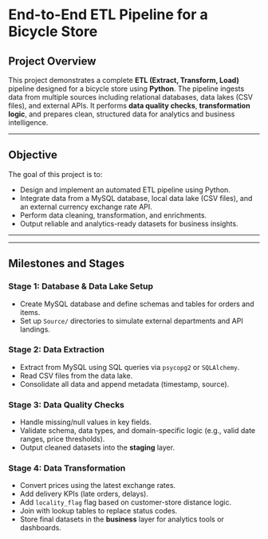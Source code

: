 # End-to-End ETL Pipeline for a Bicycle Store

## Project Overview

This project demonstrates a complete **ETL (Extract, Transform, Load)** pipeline designed for a bicycle store using **Python**. The pipeline ingests data from multiple sources including relational databases, data lakes (CSV files), and external APIs. It performs **data quality checks**, **transformation logic**, and prepares clean, structured data for analytics and business intelligence.

---

## Objective

The goal of this project is to:
- Design and implement an automated ETL pipeline using Python.
- Integrate data from a MySQL database, local data lake (CSV files), and an external currency exchange rate API.
- Perform data cleaning, transformation, and enrichments.
- Output reliable and analytics-ready datasets for business insights.

---

---

## Milestones and Stages

### Stage 1: Database & Data Lake Setup
- Create MySQL database and define schemas and tables for orders and items.
- Set up `Source/` directories to simulate external departments and API landings.

### Stage 2: Data Extraction
- Extract from MySQL using SQL queries via `psycopg2` or `SQLAlchemy`.
- Read CSV files from the data lake.
- Consolidate all data and append metadata (timestamp, source).

### Stage 3: Data Quality Checks
- Handle missing/null values in key fields.
- Validate schema, data types, and domain-specific logic (e.g., valid date ranges, price thresholds).
- Output cleaned datasets into the **staging** layer.

### Stage 4: Data Transformation
- Convert prices using the latest exchange rates.
- Add delivery KPIs (late orders, delays).
- Add `locality_flag` flag based on customer-store distance logic.
- Join with lookup tables to replace status codes.
- Store final datasets in the **business** layer for analytics tools or dashboards.





